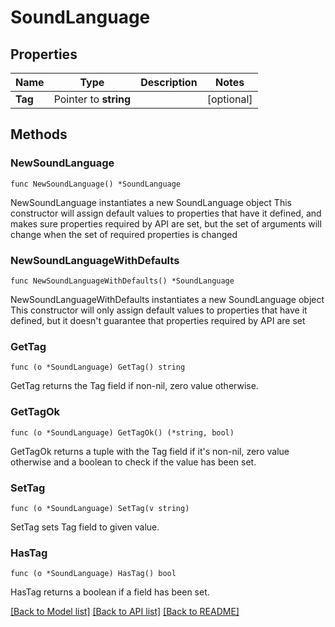 # SoundLanguage

## Properties

Name | Type | Description | Notes
------------ | ------------- | ------------- | -------------
**Tag** | Pointer to **string** |  | [optional]

## Methods

### NewSoundLanguage

`func NewSoundLanguage() *SoundLanguage`

NewSoundLanguage instantiates a new SoundLanguage object
This constructor will assign default values to properties that have it defined,
and makes sure properties required by API are set, but the set of arguments
will change when the set of required properties is changed

### NewSoundLanguageWithDefaults

`func NewSoundLanguageWithDefaults() *SoundLanguage`

NewSoundLanguageWithDefaults instantiates a new SoundLanguage object
This constructor will only assign default values to properties that have it defined,
but it doesn't guarantee that properties required by API are set

### GetTag

`func (o *SoundLanguage) GetTag() string`

GetTag returns the Tag field if non-nil, zero value otherwise.

### GetTagOk

`func (o *SoundLanguage) GetTagOk() (*string, bool)`

GetTagOk returns a tuple with the Tag field if it's non-nil, zero value otherwise
and a boolean to check if the value has been set.

### SetTag

`func (o *SoundLanguage) SetTag(v string)`

SetTag sets Tag field to given value.

### HasTag

`func (o *SoundLanguage) HasTag() bool`

HasTag returns a boolean if a field has been set.

[[Back to Model list]](../README.md#documentation-for-models) [[Back to API list]](../README.md#documentation-for-api-endpoints) [[Back to README]](../README.md)
